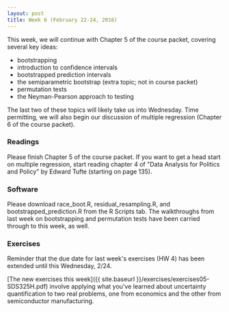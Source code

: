 ```yaml
---
layout: post
title: Week 6 (February 22-24, 2016)
---
```


This week, we will continue with Chapter 5 of the course packet, covering several key ideas:
* bootstrapping   
* introduction to confidence intervals  
* bootstrapped prediction intervals  
* the semiparametric bootstrap (extra topic; not in course packet)  
* permutation tests  
* the Neyman-Pearson approach to testing  

The last two of these topics will likely take us into Wednesday.  Time permitting, we will also begin our discussion of multiple regression (Chapter 6 of the course packet).  


### Readings

Please finish Chapter 5 of the course packet.  If you want to get a head start on multiple regression, start reading chapter 4 of "Data Analysis for Politics and Policy" by Edward Tufte (starting on page 135).  


### Software

Please download race_boot.R, residual_resampling.R, and bootstrapped_prediction.R from the R Scripts tab.  The walkthroughs from last week on bootstrapping and permutation tests have been carried through to this week, as well.  


### Exercises  

Reminder that the due date for last week's exercises (HW 4) has been extended until this Wednesday, 2/24.

[The new exercises this week]({{ site.baseurl }}/exercises/exercises05-SDS325H.pdf) involve applying what you've learned about uncertainty quantification to two real problems, one from economics and the other from semiconductor manufacturing.  



